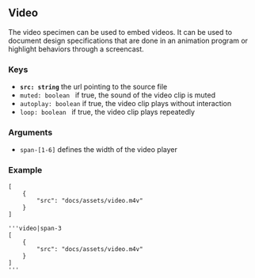 ## Video

The video specimen can be used to embed videos. 
It can be used to document design specifications that are done in an animation program or highlight behaviors through a screencast.


### Keys

- __`src: string`__ the url pointing to the source file
- `muted: boolean ` if true, the sound of the video clip is muted
- `autoplay: boolean` if true, the video clip plays without interaction
- `loop: boolean ` if true, the video clip plays repeatedly

### Arguments
- `span-[1-6]` defines the width of the video player


### Example

```video|span-3
[   
    {
        "src": "docs/assets/video.m4v"
    }
]
```


```code
'''video|span-3
[   
    {
        "src": "docs/assets/video.m4v"
    }
]
'''
```
